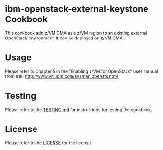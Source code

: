 <!--
# =================================================================
# Licensed Materials - Property of IBM
#
# (c) Copyright IBM Corp. 2015, 2016 All Rights Reserved
#
# US Government Users Restricted Rights - Use, duplication or
# disclosure restricted by GSA ADP Schedule Contract with IBM Corp.
# =================================================================
-->

ibm-openstack-external-keystone Cookbook
====================================
This cookbook add z/VM CMA as a z/VM region to an existing external OpenStack environment.
It can be deployed on z/VM CMA.



Usage
=====
Please refer to Chapter 5 in the "Enabling z/VM for OpenStack" user manual from link:
http://www.vm.ibm.com/sysman/openstk.html

Testing
=======
Please refer to the [TESTING.md](TESTING.md) for instructions for testing the cookbook.

License
=======
Please refer to the [LICENSE](LICENSE) for the license.
